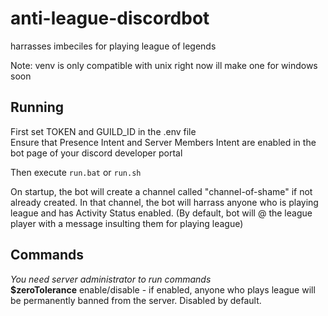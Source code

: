 # anti-league-discordbot
harrasses imbeciles for playing league of legends

Note: venv is only compatible with unix right now
ill make one for windows soon

## Running

First set TOKEN and GUILD_ID in the .env file<br>
Ensure that Presence Intent and Server Members Intent are enabled
in the bot page of your discord developer portal

Then execute <code>run.bat</code> or <code>run.sh</code>


On startup, the bot will create a channel called "channel-of-shame" if not
already created. In that channel, the bot will harrass anyone who
is playing league and has Activity Status enabled.
(By default, bot will @ the league player with a message insulting
them for playing league)


## Commands 
*You need server administrator to run commands*<br>
**$zeroTolerance** enable/disable - if enabled, anyone who plays league
will be permanently banned from the server. Disabled by default.

